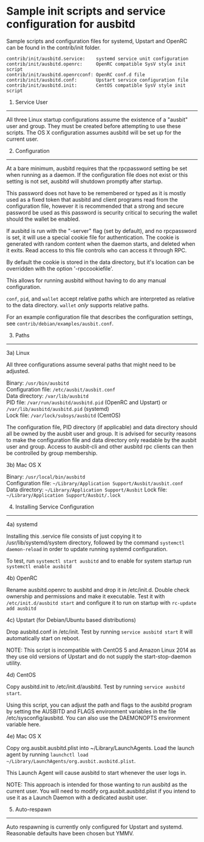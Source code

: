 Sample init scripts and service configuration for ausbitd
==========================================================

Sample scripts and configuration files for systemd, Upstart and OpenRC
can be found in the contrib/init folder.

    contrib/init/ausbitd.service:    systemd service unit configuration
    contrib/init/ausbitd.openrc:     OpenRC compatible SysV style init script
    contrib/init/ausbitd.openrcconf: OpenRC conf.d file
    contrib/init/ausbitd.conf:       Upstart service configuration file
    contrib/init/ausbitd.init:       CentOS compatible SysV style init script

1. Service User
---------------------------------

All three Linux startup configurations assume the existence of a "ausbit" user
and group.  They must be created before attempting to use these scripts.
The OS X configuration assumes ausbitd will be set up for the current user.

2. Configuration
---------------------------------

At a bare minimum, ausbitd requires that the rpcpassword setting be set
when running as a daemon.  If the configuration file does not exist or this
setting is not set, ausbitd will shutdown promptly after startup.

This password does not have to be remembered or typed as it is mostly used
as a fixed token that ausbitd and client programs read from the configuration
file, however it is recommended that a strong and secure password be used
as this password is security critical to securing the wallet should the
wallet be enabled.

If ausbitd is run with the "-server" flag (set by default), and no rpcpassword is set,
it will use a special cookie file for authentication. The cookie is generated with random
content when the daemon starts, and deleted when it exits. Read access to this file
controls who can access it through RPC.

By default the cookie is stored in the data directory, but it's location can be overridden
with the option '-rpccookiefile'.

This allows for running ausbitd without having to do any manual configuration.

`conf`, `pid`, and `wallet` accept relative paths which are interpreted as
relative to the data directory. `wallet` *only* supports relative paths.

For an example configuration file that describes the configuration settings,
see `contrib/debian/examples/ausbit.conf`.

3. Paths
---------------------------------

3a) Linux

All three configurations assume several paths that might need to be adjusted.

Binary:              `/usr/bin/ausbitd`  
Configuration file:  `/etc/ausbit/ausbit.conf`  
Data directory:      `/var/lib/ausbitd`  
PID file:            `/var/run/ausbitd/ausbitd.pid` (OpenRC and Upstart) or `/var/lib/ausbitd/ausbitd.pid` (systemd)  
Lock file:           `/var/lock/subsys/ausbitd` (CentOS)  

The configuration file, PID directory (if applicable) and data directory
should all be owned by the ausbit user and group.  It is advised for security
reasons to make the configuration file and data directory only readable by the
ausbit user and group.  Access to ausbit-cli and other ausbitd rpc clients
can then be controlled by group membership.

3b) Mac OS X

Binary:              `/usr/local/bin/ausbitd`  
Configuration file:  `~/Library/Application Support/Ausbit/ausbit.conf`  
Data directory:      `~/Library/Application Support/Ausbit`
Lock file:           `~/Library/Application Support/Ausbit/.lock`

4. Installing Service Configuration
-----------------------------------

4a) systemd

Installing this .service file consists of just copying it to
/usr/lib/systemd/system directory, followed by the command
`systemctl daemon-reload` in order to update running systemd configuration.

To test, run `systemctl start ausbitd` and to enable for system startup run
`systemctl enable ausbitd`

4b) OpenRC

Rename ausbitd.openrc to ausbitd and drop it in /etc/init.d.  Double
check ownership and permissions and make it executable.  Test it with
`/etc/init.d/ausbitd start` and configure it to run on startup with
`rc-update add ausbitd`

4c) Upstart (for Debian/Ubuntu based distributions)

Drop ausbitd.conf in /etc/init.  Test by running `service ausbitd start`
it will automatically start on reboot.

NOTE: This script is incompatible with CentOS 5 and Amazon Linux 2014 as they
use old versions of Upstart and do not supply the start-stop-daemon utility.

4d) CentOS

Copy ausbitd.init to /etc/init.d/ausbitd. Test by running `service ausbitd start`.

Using this script, you can adjust the path and flags to the ausbitd program by
setting the AUSBITD and FLAGS environment variables in the file
/etc/sysconfig/ausbitd. You can also use the DAEMONOPTS environment variable here.

4e) Mac OS X

Copy org.ausbit.ausbitd.plist into ~/Library/LaunchAgents. Load the launch agent by
running `launchctl load ~/Library/LaunchAgents/org.ausbit.ausbitd.plist`.

This Launch Agent will cause ausbitd to start whenever the user logs in.

NOTE: This approach is intended for those wanting to run ausbitd as the current user.
You will need to modify org.ausbit.ausbitd.plist if you intend to use it as a
Launch Daemon with a dedicated ausbit user.

5. Auto-respawn
-----------------------------------

Auto respawning is currently only configured for Upstart and systemd.
Reasonable defaults have been chosen but YMMV.
